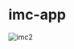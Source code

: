 # imc-app



![imc2](https://user-images.githubusercontent.com/83648293/151643720-4e90b868-f77b-4e20-816c-843e5232a56a.png)
